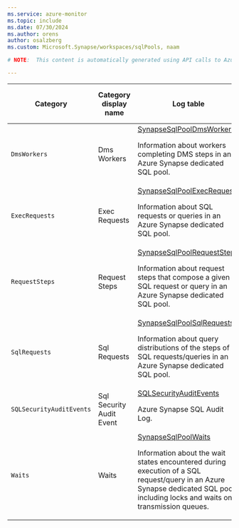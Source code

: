 ```yaml
---
ms.service: azure-monitor
ms.topic: include
ms.date: 07/30/2024
ms.author: orens
author: osalzberg
ms.custom: Microsoft.Synapse/workspaces/sqlPools, naam

# NOTE:  This content is automatically generated using API calls to Azure. Any edits made on these files will be overwritten in the next run of the script. 

---
```

  
  
|Category|Category display name| Log table| [Supports basic log plan](/azure/azure-monitor/logs/basic-logs-configure?tabs=portal-1#compare-the-basic-and-analytics-log-data-plans)|[Supports ingestion-time transformation](/azure/azure-monitor/essentials/data-collection-transformations)| Example queries |Costs to export|
|---|---|---|---|---|---|---|
|`DmsWorkers` |Dms Workers |[SynapseSqlPoolDmsWorkers](/azure/azure-monitor/reference/tables/synapsesqlpooldmsworkers)<p>Information about workers completing DMS steps in an Azure Synapse dedicated SQL pool.|Yes|Yes||No |
|`ExecRequests` |Exec Requests |[SynapseSqlPoolExecRequests](/azure/azure-monitor/reference/tables/synapsesqlpoolexecrequests)<p>Information about SQL requests or queries in an Azure Synapse dedicated SQL pool.|Yes|Yes||No |
|`RequestSteps` |Request Steps |[SynapseSqlPoolRequestSteps](/azure/azure-monitor/reference/tables/synapsesqlpoolrequeststeps)<p>Information about request steps that compose a given SQL request or query in an Azure Synapse dedicated SQL pool.|Yes|Yes||No |
|`SqlRequests` |Sql Requests |[SynapseSqlPoolSqlRequests](/azure/azure-monitor/reference/tables/synapsesqlpoolsqlrequests)<p>Information about query distributions of the steps of SQL requests/queries in an Azure Synapse dedicated SQL pool.|Yes|Yes||No |
|`SQLSecurityAuditEvents` |Sql Security Audit Event |[SQLSecurityAuditEvents](/azure/azure-monitor/reference/tables/sqlsecurityauditevents)<p>Azure Synapse SQL Audit Log.|No|Yes||No |
|`Waits` |Waits |[SynapseSqlPoolWaits](/azure/azure-monitor/reference/tables/synapsesqlpoolwaits)<p>Information about the wait states encountered during execution of a SQL request/query in an Azure Synapse dedicated SQL pool, including locks and waits on transmission queues.|Yes|Yes||No |